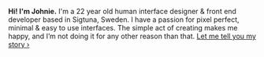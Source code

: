 **Hi! I'm Johnie.** I'm a 22 year old human interface designer & front end developer based in Sigtuna, Sweden. I have a passion for pixel perfect, minimal & easy to use interfaces. The simple act of creating makes me happy, and I’m not doing it for any other reason than that. [Let me tell you my story ›](#story)
